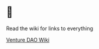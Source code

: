 # 👑

Read the wiki for links to everything

[Venture DAO Wiki](https://github.com/metacartel/MCV/wiki)
